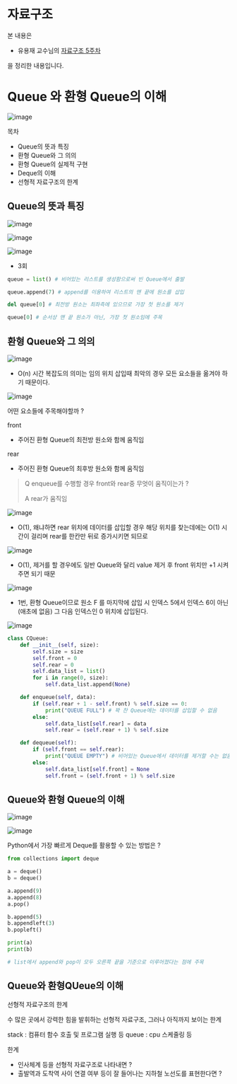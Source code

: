 # 자료구조

본 내용은

- 유용재 교수님의 [자료구조 5주차](https://www.youtube.com/playlist?list=PLL3t9Nt4HrfsD64K-x1A51Tpjvq74-QDh)

을 정리한 내용입니다.

# Queue 와 환형 Queue의 이해

![image](https://user-images.githubusercontent.com/109144975/230365324-04d9ec10-1a7c-496a-b6ac-d47504735568.png)


목차
- Queue의 뜻과 특징
- 환형 Queue와 그 의의
- 환형 Queue의 실제적 구현
- Deque의 이해
- 선형적 자료구조의 한계

## Queue의 뜻과 특징

![image](https://user-images.githubusercontent.com/109144975/230365571-560188b5-3efd-4e6b-96e2-279b453c182d.png)

![image](https://user-images.githubusercontent.com/109144975/230365663-09b6f11d-e0d6-40b7-819e-21a2715220c1.png)

![image](https://user-images.githubusercontent.com/109144975/230365708-f12b04b0-5988-4a34-bcc5-16732b850a84.png)

- 3회


```python
queue = list() # 비어있는 리스트를 생성함으로써 빈 Queue에서 출발

queue.append(7) # append를 이용하여 리스트의 맨 끝에 원소를 삽입

del queue[0] # 최전방 원소는 최좌측에 있으므로 가장 첫 원소를 제거

queue[0] # 순서상 맨 끝 원소가 아닌, 가장 첫 원소임에 주목
```

## 환형 Queue와 그 의의

![image](https://user-images.githubusercontent.com/109144975/230366292-54707d8d-3fbf-4f16-a55c-c3535e1cead8.png)

- O(n) 시간 복잡도의 의미는 임의 위치 삽입때 최악의 경우 모든 요소들을 옮겨야 하기 때문이다. 

![image](https://user-images.githubusercontent.com/109144975/230366734-538953eb-dca2-470d-87ad-fdefc129849e.png)

어떤 요소들에 주목해야할까 ?

front
- 주어진 환형 Queue의 최전방 원소와 함께 움직임

rear
- 주어진 환형 Queue의 최후방 원소와 함께 움직임

> Q enqueue를 수행할 경우 front와 rear중 무엇이 움직이는가 ?
> 
> A rear가 움직임

![image](https://user-images.githubusercontent.com/109144975/230367075-4741e969-94fb-4f09-8e43-fe7ac4e8b0ed.png)

- O(1), 왜냐하면 rear 위치에 데이터를 삽입할 경우 해당 위치를 찾는데에는 O(1) 시간이 걸리며 rear를 한칸만 뒤로 증가시키면 되므로

![image](https://user-images.githubusercontent.com/109144975/230367661-468d119b-83d5-4e57-9114-0774ea768cd2.png)

- O(1), 제거를 할 경우에도 일반 Queue와 달리 value 제거 후 front 위치만 +1 시켜주면 되기 때문


![image](https://user-images.githubusercontent.com/109144975/230368839-855d8d8e-d113-4eac-aeaa-3feac0c0a5d2.png)
- 1번, 환형 Queue이므로 원소 F 를 마지막에 삽입 시 인덱스 5에서 인덱스 6이 아닌(애초에 없음) 그 다음 인덱스인 0 위치에 삽입된다.


![image](https://user-images.githubusercontent.com/109144975/230369780-03bb1d5b-1977-4507-88dc-5aeb39846826.png)

```python
class CQueue:
    def __init__(self, size):
        self.size = size
        self.front = 0
        self.rear = 0
        self.data_list = list()
        for i in range(0, size):
            self.data_list.append(None)

    def enqueue(self, data):
        if (self.rear + 1 - self.front) % self.size == 0:
            print("QUEUE FULL") # 꽉 찬 Queue에는 데이터를 삽입할 수 없음
        else:
            self.data_list[self.rear] = data
            self.rear = (self.rear + 1) % self.size

    def dequeue(self):
        if (self.front == self.rear):
            print("QUEUE EMPTY") # 비어있는 Queue에서 데이터를 제거할 수는 없음
        else:
            self.data_list[self.front] = None
            self.front = (self.front + 1) % self.size
```

## Queue와 환형 Queue의 이해

![image](https://user-images.githubusercontent.com/109144975/230372487-90df68b0-3a43-4c83-8c77-4edff55ba4d1.png)

![image](https://user-images.githubusercontent.com/109144975/230372553-6c39e25c-7b3a-4267-b0ac-9eed26f51ce3.png)

Python에서 가장 빠르게 Deque를 활용할 수 있는 방법은 ?

```python
from collections import deque

a = deque()
b = deque()

a.append(9)
a.append(8)
a.pop()

b.append(5)
b.appendleft(3)
b.popleft()

print(a)
print(b)

# list에서 append와 pop이 모두 오른쪽 끝을 기준으로 이루어졌다는 점에 주목
```

## Queue와 환형QUeue의 이해

선형적 자료구조의 한계

수 많은 곳에서 강력한 힘을 발휘하는 선형적 자료구조, 그러나 아직까지 보이는 한계

stack : 컴퓨터 함수 호출 및 프로그램 실행 등
queue : cpu 스케줄링 등

한계
- 인사체계 등을 선형적 자료구조로 나타내면 ?
- 출발역과 도착역 사이 연결 여부 등이 잘 들어나는 지하철 노선도를 표현한다면 ? 

